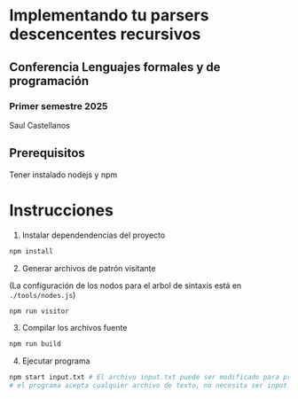 # Implementando tu parsers descencentes recursivos
## Conferencia Lenguajes formales y de programación
### Primer semestre 2025
Saul Castellanos

## Prerequisitos
Tener instalado nodejs y npm

# Instrucciones

1. Instalar dependendencias del proyecto
```bash
npm install
```

2. Generar archivos de patrón visitante

(La configuración de los nodos para el arbol de sintaxis está en `./tools/nodes.js`)
```bash
npm run visitor
```

3. Compilar los archivos fuente
```bash
npm run build
```

4. Ejecutar programa
```bash
npm start input.txt # El archivo input.txt puede ser modificado para probar diferentes entradas
# el programa acepta cualquier archivo de texto, no necesita ser input.txt
```

